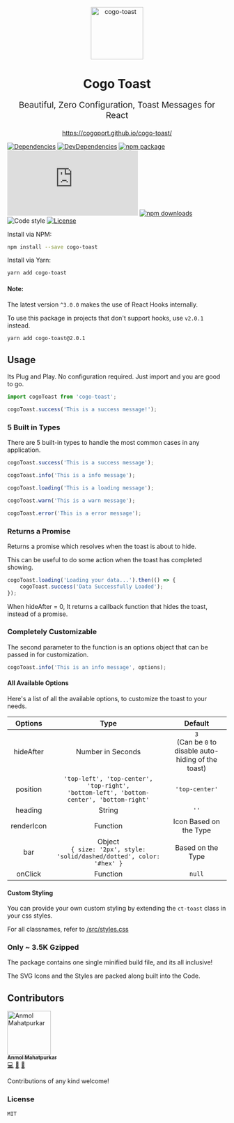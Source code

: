 <p align="center"><img src="https://cogoport.github.io/cogo-toast/static/meta/android-chrome-96x96.png" alt="cogo-toast" title="cogo-toast" width="120"><p>
<h1 align="center">Cogo Toast</h1>
<p align="center" style="font-size: 1.2rem;">Beautiful, Zero Configuration, Toast Messages for React</p>
<p align="center"><a href="https://cogoport.github.io/cogo-toast/">https://cogoport.github.io/cogo-toast/</a></p>

[![Dependencies](https://img.shields.io/david/Cogoport/cogo-toast.svg)](https://david-dm.org/Cogoport/cogo-toast.svg)
[![DevDependencies](https://img.shields.io/david/dev/Cogoport/cogo-toast.svg)](https://david-dm.org/Cogoport/cogo-toast?type=dev)
[![npm package](https://img.shields.io/npm/v/cogo-toast/latest.svg)](https://www.npmjs.com/package/cogo-toast)
[![Small size](https://img.badgesize.io/https://unpkg.com/cogo-toast/dist/index.js?compression=gzip)](https://unpkg.com/cogo-toast@2.0.1/dist/index.js)
[![npm downloads](https://img.shields.io/npm/dm/cogo-toast.svg)](https://www.npmjs.com/package/cogo-toast)
![Code style](https://img.shields.io/badge/code_style-prettier-ff69b4.svg)
[![License](https://img.shields.io/npm/l/@xstyled/styled-components.svg)](https://github.com/Cogoport/cogo-toast/blob/master/LICENSE)

Install via NPM:

```bash
npm install --save cogo-toast
```

Install via Yarn:

```bash
yarn add cogo-toast
```

#### Note:

The latest version `^3.0.0` makes the use of React Hooks internally.

To use this package in projects that don't support hooks, use `v2.0.1` instead.

```bash
yarn add cogo-toast@2.0.1
```

## Usage

Its Plug and Play. No configuration required. Just import and you are good to go.

```javascript
import cogoToast from 'cogo-toast';

cogoToast.success('This is a success message!');
```

### 5 Built in Types

There are 5 built-in types to handle the most common cases in any application.

```javascript
cogoToast.success('This is a success message');

cogoToast.info('This is a info message');

cogoToast.loading('This is a loading message');

cogoToast.warn('This is a warn message');

cogoToast.error('This is a error message');
```

### Returns a Promise

Returns a promise which resolves when the toast is about to hide.

This can be useful to do some action when the toast has completed showing.

```javascript
cogoToast.loading('Loading your data...').then(() => {
	cogoToast.success('Data Successfully Loaded');
});
```

When hideAfter = 0, It returns a callback function that hides the toast, instead of a promise.

### Completely Customizable

The second parameter to the function is an options object that can be passed in for customization.

```javascript
cogoToast.info('This is an info message', options);
```

#### All Available Options

Here's a list of all the available options, to customize the toast to your needs.

|  Options   |                                               Type                                               |                          Default                           |
| :--------: | :----------------------------------------------------------------------------------------------: | :--------------------------------------------------------: |
| hideAfter  |                                        Number in Seconds                                         | `3` <br />(Can be `0` to disable auto-hiding of the toast) |
|  position  | `'top-left', 'top-center', 'top-right',` <br /> `'bottom-left', 'bottom-center', 'bottom-right'` |                       `'top-center'`                       |
|  heading   |                                              String                                              |                            `''`                            |
| renderIcon |                                       Function<ReactNode>                                        |                   Icon Based on the Type                   |
|    bar     |           Object <br /> `{ size: '2px', style: 'solid/dashed/dotted', color: '#hex' }`           |                     Based on the Type                      |
|  onClick   |                                             Function                                             |                           `null`                           |

#### Custom Styling

You can provide your own custom styling by extending the `ct-toast` class in your css styles.

For all classnames, refer to [/src/styles.css](/src/styles.css)

### Only ~ 3.5K Gzipped

The package contains one single minified build file, and its all inclusive!

The SVG Icons and the Styles are packed along built into the Code.

## Contributors

<!-- ALL-CONTRIBUTORS-LIST:START - Do not remove or modify this section -->

[<img src="https://avatars2.githubusercontent.com/u/36692003?s=460&v=4" width="100px;" alt="Anmol Mahatpurkar"/><br /><sub><b>Anmol Mahatpurkar</b></sub>](https://github.com/anmolmahatpurkar)<br />[💻](https://github.com/Cogoport/cogo-toast/commits?author=anmolmahatpurkar 'Code') [🎨](https://cogoport.github.io/cogo-toast 'Design') [📖](https://cogoport.github.io/cogo-toast 'Documentation')

<!-- ALL-CONTRIBUTORS-LIST:END -->

Contributions of any kind welcome!

### License

`MIT`
